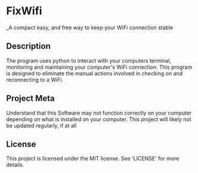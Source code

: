 # FixWifi
_A compact easy, and free way to keep your WiFi connection stable

## Description
The program uses python to interact with your computers terminal, monitoring and maintaining your computer's WiFi connection.
This program is designed to eliminate the manual actions involved in checking on and reconnecting to a WiFi.

## Project Meta 
Understand that this Software may not function correctly on your computer depending on what is installed on your computer.
This project will likely not be updated regularly, if at all

## License
This project is licensed under the MIT license. See 'LICENSE' for more details.

